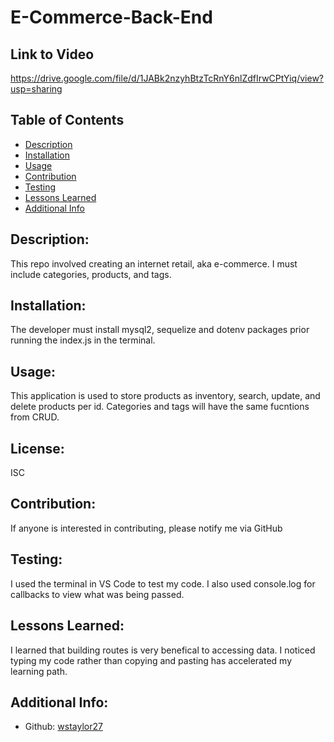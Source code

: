 # E-Commerce-Back-End

## Link to Video
https://drive.google.com/file/d/1JABk2nzyhBtzTcRnY6nlZdfIrwCPtYiq/view?usp=sharing

  ## Table of Contents 
  - [Description](#description)
  - [Installation](#installation)
  - [Usage](#usage)
  - [Contribution](#contribution)
  - [Testing](#testing)
  - [Lessons Learned](#lessons-learned)
  - [Additional Info](#additional-info)
  
  ## Description:
  This repo involved creating an internet retail, aka e-commerce. I must include categories, products, and tags.
  
  ## Installation:
  The developer must install mysql2, sequelize and dotenv packages prior running the index.js in the terminal.
  
  ## Usage:
  This application is used to store products as inventory, search, update, and delete products per id. Categories and tags will have the same fucntions from CRUD.
  
  ## License:
  ISC
  
  ## Contribution:
  If anyone is interested in contributing, please notify me via GitHub
  
  ## Testing:
  I used the terminal in VS Code to test my code. I also used console.log for callbacks to view what was being passed.
  
  ## Lessons Learned:
  I learned that building routes is very benefical to accessing data. I noticed typing my code rather than copying and pasting has accelerated my learning path.
  
  ## Additional Info:
  - Github: [wstaylor27](https://github.com/wstaylor27)
